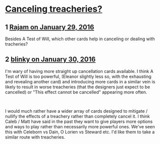 # [Canceling treacheries?](https://community.fantasyflightgames.com/topic/200749-canceling-treacheries/)

## 1 [Rajam on January 29, 2016](https://community.fantasyflightgames.com/topic/200749-canceling-treacheries/?do=findComment&comment=2021017)

Besides A Test of Will, which other cards help in canceling or dealing with tracheries?

## 2 [blinky on January 30, 2016](https://community.fantasyflightgames.com/topic/200749-canceling-treacheries/?do=findComment&comment=2023167)

I'm wary of having more straight up cancellation cards available. I think A Test of Will is too powerful, (Eleanor slightly less so, with the exhausting and revealing another card) and introducing more cards in a similar vein is likely to result in worse treacheries (that the designers just expect to be cancelled) or "This effect cannot be cancelled" appearing more often.

 

I would much rather have a wider array of cards designed to mitigate / nullify the effects of a treachery rather than completely cancel it. I think Caleb / Matt have said in the past they want to give players more options and ways to play rather than necessarily more powerful ones. We've seen this with Celeborn vs Dain, O Lorien vs Steward etc. I'd like them to take a similar route with treacheries.

